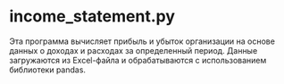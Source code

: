 # income_statement.py

Эта программа вычисляет прибыль и убыток организации на основе данных о доходах и расходах за определенный период. Данные загружаются из Excel-файла и обрабатываются с использованием библиотеки pandas.
